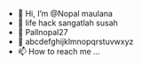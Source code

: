 - 👋 Hi, I’m @Nopal maulana 
- 👀 life hack sangatlah susah
- 🌱 Pallnopal27
- 💞️ abcdefghijklmnopqrstuvwxyz
- 📫 How to reach me ...

<!---
Nopalmm408732/Nopalmm408732 is a ✨ special ✨ repository because its `README.md` (this file) appears on your GitHub profile.
You can click the Preview link to take a look at your changes.
--->

